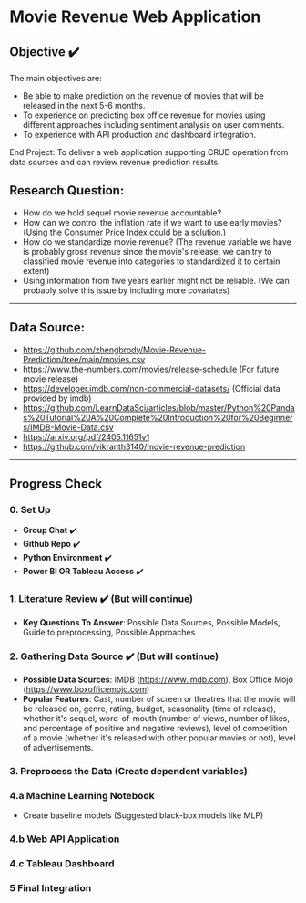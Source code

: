 # Movie Revenue Web Application

## Objective ✔️

The main objectives are:
- Be able to make prediction on the revenue of movies that will be released in the next 5-6 months. 
- To experience on predicting box office revenue for movies using different approaches including sentiment analysis on user comments.
- To experience with API production and dashboard integration.

End Project: To deliver a web application supporting CRUD operation from data sources and can review revenue prediction results.

## Research Question:
- How do we hold sequel movie revenue accountable?
- How can we control the inflation rate if we want to use early movies? (Using the Consumer Price Index could be a solution.)
- How do we standardize movie revenue? (The revenue variable we have is probably gross revenue since the movie's release, we can try to classified movie revenue into categories to standardized it to certain extent)
- Using information from five years earlier might not be reliable. (We can probably solve this issue by including more covariates)
---
## Data Source:
- https://github.com/zhengbrody/Movie-Revenue-Prediction/tree/main/movies.csv
- https://www.the-numbers.com/movies/release-schedule (For future movie release)
- https://developer.imdb.com/non-commercial-datasets/ (Official data provided by imdb)
- https://github.com/LearnDataSci/articles/blob/master/Python%20Pandas%20Tutorial%20A%20Complete%20Introduction%20for%20Beginners/IMDB-Movie-Data.csv
- https://arxiv.org/pdf/2405.11651v1
- https://github.com/vikranth3140/movie-revenue-prediction 
---
## Progress Check

### 0. **Set Up**
- **Group Chat** ✔️
- **Github Repo** ✔️
- **Python Environment** ✔️
- **Power BI OR Tableau Access** ✔️
### 1. **Literature Review** ✔️ (But will continue)
- **Key Questions To Answer**: Possible Data Sources, Possible Models, Guide to preprocessing, Possible Approaches
### 2. **Gathering Data Source** ✔️ (But will continue)
- **Possible Data Sources**: IMDB (https://www.imdb.com), Box Office Mojo (https://www.boxofficemojo.com)
- **Popular Features**: Cast, number of screen or theatres that the movie will be released on, genre, rating, budget, seasonality (time of release), whether it's sequel, word-of-mouth (number of views, number of likes, and percentage of positive and negative reviews), level of competition of a movie (whether it's released with other popular movies or not), level of advertisements.
### 3. **Preprocess the Data (Create dependent variables)**
### 4.a **Machine Learning Notebook**
- Create baseline models (Suggested black-box models like MLP)
### 4.b **Web API Application**
### 4.c **Tableau Dashboard**
### 5 **Final Integration**

